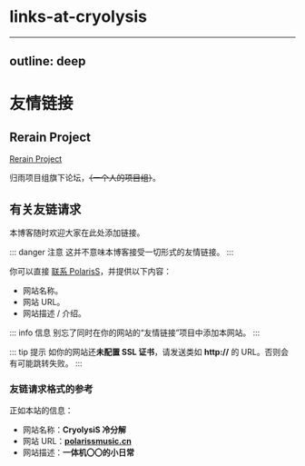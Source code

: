 # links-at-cryolysis

---
outline: deep
---

# 友情链接

## Rerain Project

[Rerain Project](http://rerain.yeij.top)

归雨项目组旗下论坛，~~（一个人的项目组）~~。

## 有关友链请求

本博客随时欢迎大家在此处添加链接。

::: danger 注意
这并不意味本博客接受一切形式的友情链接。
:::

你可以直接 [联系 PolarisS](mailto:polarissdesu@outlook.com)，并提供以下内容：

- 网站名称。
- 网站 URL。
- 网站描述 / 介绍。

::: info 信息
别忘了同时在你的网站的“友情链接”项目中添加本网站。
:::

::: tip 提示
如你的网站还**未配置 SSL 证书**，请发送类如 **http://** 的 URL。否则会有可能跳转失败。
:::

### 友链请求格式的参考

正如本站的信息：

- 网站名称：**CryolysiS 冷分解**
- 网站 URL：[**polarissmusic.cn**](https://polarissmusic.cn)
- 网站描述：**一体机〇〇的小日常**
